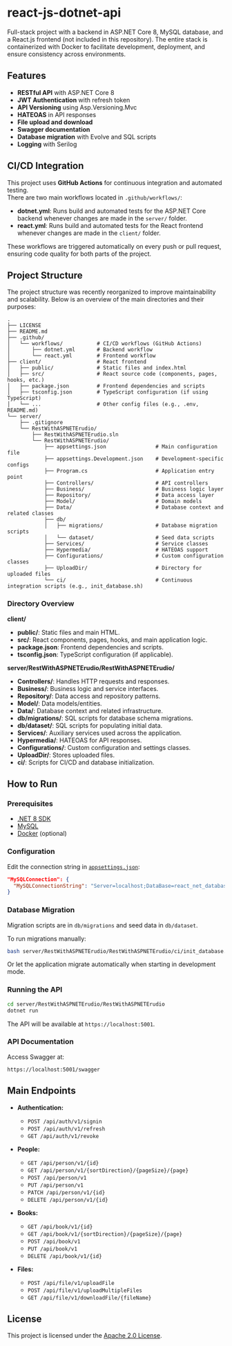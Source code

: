 # react-js-dotnet-api

Full-stack project with a backend in ASP.NET Core 8, MySQL database, and a React.js frontend (not included in this repository). The entire stack is containerized with Docker to facilitate development, deployment, and ensure consistency across environments.

## Features

-   **RESTful API** with ASP.NET Core 8
-   **JWT Authentication** with refresh token
-   **API Versioning** using Asp.Versioning.Mvc
-   **HATEOAS** in API responses
-   **File upload and download**
-   **Swagger documentation**
-   **Database migration** with Evolve and SQL scripts
-   **Logging** with Serilog

## CI/CD Integration

This project uses **GitHub Actions** for continuous integration and automated testing.  
There are two main workflows located in `.github/workflows/`:

-   **dotnet.yml**: Runs build and automated tests for the ASP.NET Core backend whenever changes are made in the `server/` folder.
-   **react.yml**: Runs build and automated tests for the React frontend whenever changes are made in the `client/` folder.

These workflows are triggered automatically on every push or pull request, ensuring code quality for both parts of the project.

## Project Structure

The project structure was recently reorganized to improve maintainability and scalability. Below is an overview of the main directories and their purposes:

```
.
├── LICENSE
├── README.md
├── .github/
│   └── workflows/           # CI/CD workflows (GitHub Actions)
│       ├── dotnet.yml       # Backend workflow
│       └── react.yml        # Frontend workflow
├── client/                  # React frontend
│   ├── public/              # Static files and index.html
│   ├── src/                 # React source code (components, pages, hooks, etc.)
│   ├── package.json         # Frontend dependencies and scripts
│   ├── tsconfig.json        # TypeScript configuration (if using TypeScript)
│   └── ...                  # Other config files (e.g., .env, README.md)
└── server/
    ├── .gitignore
    └── RestWithASPNETErudio/
        ├── RestWithASPNETErudio.sln
        └── RestWithASPNETErudio/
            ├── appsettings.json                # Main configuration file
            ├── appsettings.Development.json    # Development-specific configs
            ├── Program.cs                      # Application entry point
            ├── Controllers/                    # API controllers
            ├── Business/                       # Business logic layer
            ├── Repository/                     # Data access layer
            ├── Model/                          # Domain models
            ├── Data/                           # Database context and related classes
            ├── db/
            │   ├── migrations/                 # Database migration scripts
            │   └── dataset/                    # Seed data scripts
            ├── Services/                       # Service classes
            ├── Hypermedia/                     # HATEOAS support
            ├── Configurations/                 # Custom configuration classes
            ├── UploadDir/                      # Directory for uploaded files
            └── ci/                             # Continuous integration scripts (e.g., init_database.sh)
```

### Directory Overview

**client/**

-   **public/**: Static files and main HTML.
-   **src/**: React components, pages, hooks, and main application logic.
-   **package.json**: Frontend dependencies and scripts.
-   **tsconfig.json**: TypeScript configuration (if applicable).

**server/RestWithASPNETErudio/RestWithASPNETErudio/**

-   **Controllers/**: Handles HTTP requests and responses.
-   **Business/**: Business logic and service interfaces.
-   **Repository/**: Data access and repository patterns.
-   **Model/**: Data models/entities.
-   **Data/**: Database context and related infrastructure.
-   **db/migrations/**: SQL scripts for database schema migrations.
-   **db/dataset/**: SQL scripts for populating initial data.
-   **Services/**: Auxiliary services used across the application.
-   **Hypermedia/**: HATEOAS for API responses.
-   **Configurations/**: Custom configuration and settings classes.
-   **UploadDir/**: Stores uploaded files.
-   **ci/**: Scripts for CI/CD and database initialization.

## How to Run

### Prerequisites

-   [.NET 8 SDK](https://dotnet.microsoft.com/download)
-   [MySQL](https://www.mysql.com/)
-   [Docker](https://www.docker.com/) (optional)

### Configuration

Edit the connection string in [`appsettings.json`](server/RestWithASPNETErudio/RestWithASPNETErudio/appsettings.json):

```json
"MySQLConnection": {
  "MySQLConnectionString": "Server=localhost;DataBase=react_net_database;Uid=root;Pwd=123456"
}
```

### Database Migration

Migration scripts are in `db/migrations` and seed data in `db/dataset`.

To run migrations manually:

```sh
bash server/RestWithASPNETErudio/RestWithASPNETErudio/ci/init_database.sh
```

Or let the application migrate automatically when starting in development mode.

### Running the API

```sh
cd server/RestWithASPNETErudio/RestWithASPNETErudio
dotnet run
```

The API will be available at `https://localhost:5001`.

### API Documentation

Access Swagger at:

```
https://localhost:5001/swagger
```

## Main Endpoints

-   **Authentication:**

    -   `POST /api/auth/v1/signin`
    -   `POST /api/auth/v1/refresh`
    -   `GET /api/auth/v1/revoke`

-   **People:**

    -   `GET /api/person/v1/{id}`
    -   `GET /api/person/v1/{sortDirection}/{pageSize}/{page}`
    -   `POST /api/person/v1`
    -   `PUT /api/person/v1`
    -   `PATCH /api/person/v1/{id}`
    -   `DELETE /api/person/v1/{id}`

-   **Books:**

    -   `GET /api/book/v1/{id}`
    -   `GET /api/book/v1/{sortDirection}/{pageSize}/{page}`
    -   `POST /api/book/v1`
    -   `PUT /api/book/v1`
    -   `DELETE /api/book/v1/{id}`

-   **Files:**
    -   `POST /api/file/v1/uploadFile`
    -   `POST /api/file/v1/uploadMultipleFiles`
    -   `GET /api/file/v1/downloadFile/{fileName}`

## License

This project is licensed under the [Apache 2.0 License](LICENSE).
